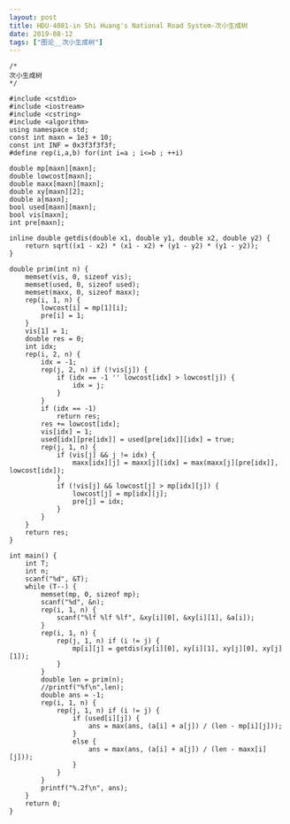 ```yaml
---
layout: post
title: HDU-4081-in Shi Huang's National Road System-次小生成树
date: 2019-08-12
tags: ["图论__次小生成树"]
---
```


<!-- wp:code -->

    /*
    次小生成树
    */

    #include <cstdio>
    #include <iostream>
    #include <cstring>
    #include <algorithm>
    using namespace std;
    const int maxn = 1e3 + 10;
    const int INF = 0x3f3f3f3f;
    #define rep(i,a,b) for(int i=a ; i<=b ; ++i)

    double mp[maxn][maxn];
    double lowcost[maxn];
    double maxx[maxn][maxn];
    double xy[maxn][2];
    double a[maxn];
    bool used[maxn][maxn];
    bool vis[maxn];
    int pre[maxn];

    inline double getdis(double x1, double y1, double x2, double y2) {
        return sqrt((x1 - x2) * (x1 - x2) + (y1 - y2) * (y1 - y2));
    }

    double prim(int n) {
        memset(vis, 0, sizeof vis);
        memset(used, 0, sizeof used);
        memset(maxx, 0, sizeof maxx);
        rep(i, 1, n) {
            lowcost[i] = mp[1][i];
            pre[i] = 1;
        }
        vis[1] = 1;
        double res = 0;
        int idx;
        rep(i, 2, n) {
            idx = -1;
            rep(j, 2, n) if (!vis[j]) {
                if (idx == -1 '' lowcost[idx] > lowcost[j]) {
                    idx = j;
                }
            }
            if (idx == -1)
                return res;
            res += lowcost[idx];
            vis[idx] = 1;
            used[idx][pre[idx]] = used[pre[idx]][idx] = true;
            rep(j, 1, n) {
                if (vis[j] && j != idx) {
                    maxx[idx][j] = maxx[j][idx] = max(maxx[j][pre[idx]], lowcost[idx]);
                }
                if (!vis[j] && lowcost[j] > mp[idx][j]) {
                    lowcost[j] = mp[idx][j];
                    pre[j] = idx;
                }
            }
        }
        return res;
    }

    int main() {
        int T;
        int n;
        scanf("%d", &T);
        while (T--) {
            memset(mp, 0, sizeof mp);
            scanf("%d", &n);
            rep(i, 1, n) {
                scanf("%lf %lf %lf", &xy[i][0], &xy[i][1], &a[i]);
            }
            rep(i, 1, n) {
                rep(j, 1, n) if (i != j) {
                    mp[i][j] = getdis(xy[i][0], xy[i][1], xy[j][0], xy[j][1]);
                }
            }
            double len = prim(n);
            //printf("%f\n",len);
            double ans = -1;
            rep(i, 1, n) {
                rep(j, 1, n) if (i != j) {
                    if (used[i][j]) {
                        ans = max(ans, (a[i] + a[j]) / (len - mp[i][j]));
                    }
                    else {
                        ans = max(ans, (a[i] + a[j]) / (len - maxx[i][j]));
                    }
                }
            }
            printf("%.2f\n", ans);
        }
        return 0;
    }

<!-- /wp:code -->